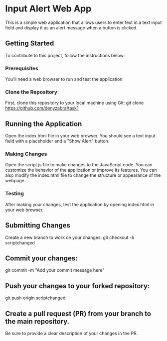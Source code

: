 # Input Alert Web App
This is a simple web application that allows users to enter text in a text input field and display it as an alert message when a button is clicked.

## Getting Started
To contribute to this project, follow the instructions below:

### Prerequisites
You'll need a web browser to run and test the application.

### Clone the Repository
First, clone this repository to your local machine using Git:
git clone https://github.com/denyzabra/task1

## Running the Application
Open the index.html file in your web browser.
You should see a text input field with a placeholder and a "Show Alert" button.

### Making Changes
Open the script.js file to make changes to the JavaScript code.
You can customize the behavior of the application or improve its features.
You can also modify the index.html file to change the structure or appearance of the webpage.

### Testing
After making your changes, test the application by opening index.html in your web browser.

## Submitting Changes
Create a new branch to work on your changes:
git checkout -b scriptchanged

## Commit your changes: 
git commit -m "Add your commit message here"

## Push your changes to your forked repository:
git push origin scriptchanged

## Create a pull request (PR) from your branch to the main repository.
Be sure to provide a clear description of your changes in the PR.



